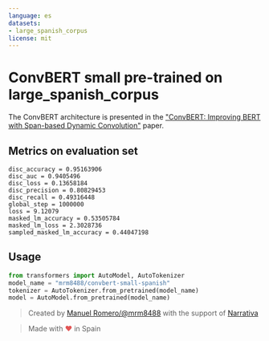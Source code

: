 ```yaml
---
language: es
datasets:
- large_spanish_corpus
license: mit
---
```


# ConvBERT small pre-trained on large_spanish_corpus

The ConvBERT architecture is presented in the ["ConvBERT: Improving BERT with Span-based Dynamic Convolution"](https://arxiv.org/abs/2008.02496) paper.

## Metrics on evaluation set

```
disc_accuracy = 0.95163906
disc_auc = 0.9405496
disc_loss = 0.13658184
disc_precision = 0.80829453
disc_recall = 0.49316448
global_step = 1000000
loss = 9.12079
masked_lm_accuracy = 0.53505784
masked_lm_loss = 2.3028736
sampled_masked_lm_accuracy = 0.44047198
```

## Usage

```python
from transformers import AutoModel, AutoTokenizer
model_name = "mrm8488/convbert-small-spanish"
tokenizer = AutoTokenizer.from_pretrained(model_name)
model = AutoModel.from_pretrained(model_name)
```

> Created by [Manuel Romero/@mrm8488](https://twitter.com/mrm8488) with the support of [Narrativa](https://www.narrativa.com/)

> Made with <span style="color: #e25555;">&hearts;</span> in Spain